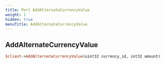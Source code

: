 ```yaml
---
title: Perl AddAlternateCurrencyValue
weight: 1
hidden: true
menuTitle: AddAlternateCurrencyValue
---
```

## AddAlternateCurrencyValue
```perl
$client->AddAlternateCurrencyValue(uint32 currency_id, int32 amount)
```